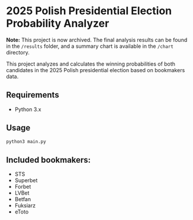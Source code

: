 # 2025 Polish Presidential Election Probability Analyzer

**Note:** This project is now archived. The final analysis results can be found in the `/results` folder, and a summary chart is available in the `/chart` directory.

This project analyzes and calculates the winning probabilities of both candidates in the 2025 Polish presidential election based on bookmakers data.

## Requirements

- Python 3.x

## Usage

```bash
python3 main.py
```

## Included bookmakers:
- STS
- Superbet
- Forbet
- LVBet
- Betfan
- Fuksiarz
- eToto
